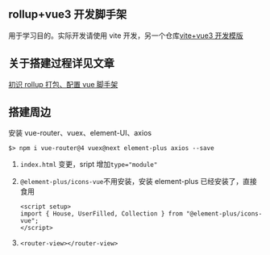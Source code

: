 ## rollup+vue3 开发脚手架

用于学习目的。实际开发请使用 vite 开发，另一个仓库[vite+vue3 开发模版](https://gitee.com/ngd_b/vue3-vite)

## 关于搭建过程详见文章

[初识 rollup 打包、配置 vue 脚手架](https://juejin.cn/post/7208508980161855548)

## 搭建周边

安装 vue-router、vuex、element-UI、axios

```shell
$> npm i vue-router@4 vuex@next element-plus axios --save
```

1. `index.html` 变更，sript 增加`type="module"`
2. `@element-plus/icons-vue`不用安装，安装 element-plus 已经安装了，直接食用

   ```vue
   <script setup>
   import { House, UserFilled, Collection } from "@element-plus/icons-vue";
   </script>
   ```

3. `<router-view></router-view>`
